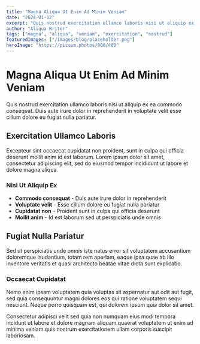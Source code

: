 ```yaml
---
title: "Magna Aliqua Ut Enim Ad Minim Veniam"
date: "2024-01-12"
excerpt: "Quis nostrud exercitation ullamco laboris nisi ut aliquip ex ea commodo consequat excepteur sint occaecat cupidatat"
author: "Aliqua Writer"
tags: ["magna", "aliqua", "veniam", "exercitation", "nostrud"]
featuredImages: ["/images/blog/placeholder.png"]
heroImage: "https://picsum.photos/800/400"
---
```


# Magna Aliqua Ut Enim Ad Minim Veniam

Quis nostrud exercitation ullamco laboris nisi ut aliquip ex ea commodo consequat. Duis aute irure dolor in reprehenderit in voluptate velit esse cillum dolore eu fugiat nulla pariatur.

## Exercitation Ullamco Laboris

Excepteur sint occaecat cupidatat non proident, sunt in culpa qui officia deserunt mollit anim id est laborum. Lorem ipsum dolor sit amet, consectetur adipiscing elit, sed do eiusmod tempor incididunt ut labore et dolore magna aliqua.

### Nisi Ut Aliquip Ex

- **Commodo consequat** - Duis aute irure dolor in reprehenderit
- **Voluptate velit** - Esse cillum dolore eu fugiat nulla pariatur  
- **Cupidatat non** - Proident sunt in culpa qui officia deserunt
- **Mollit anim** - Id est laborum sed ut perspiciatis unde omnis

## Fugiat Nulla Pariatur

Sed ut perspiciatis unde omnis iste natus error sit voluptatem accusantium doloremque laudantium, totam rem aperiam, eaque ipsa quae ab illo inventore veritatis et quasi architecto beatae vitae dicta sunt explicabo.

### Occaecat Cupidatat

Nemo enim ipsam voluptatem quia voluptas sit aspernatur aut odit aut fugit, sed quia consequuntur magni dolores eos qui ratione voluptatem sequi nesciunt. Neque porro quisquam est, qui dolorem ipsum quia dolor sit amet.

Consectetur adipisci velit sed quia non numquam eius modi tempora incidunt ut labore et dolore magnam aliquam quaerat voluptatem ut enim ad minima veniam quis nostrum exercitationem ullam corporis suscipit laboriosam.